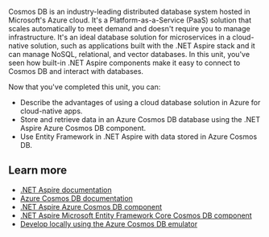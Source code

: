 Cosmos DB is an industry-leading distributed database system hosted in Microsoft's Azure cloud. It's a Platform-as-a-Service (PaaS) solution that scales automatically to meet demand and doesn't require you to manage infrastructure. It's an ideal database solution for microservices in a cloud-native solution, such as applications built with the .NET Aspire stack and it can manage NoSQL, relational, and vector databases. In this unit, you've seen how built-in .NET Aspire components make it easy to connect to Cosmos DB and interact with databases.

Now that you've completed this unit, you can:

- Describe the advantages of using a cloud database solution in Azure for cloud-native apps.
- Store and retrieve data in an Azure Cosmos DB database using the .NET Aspire Azure Cosmos DB component.
- Use Entity Framework in .NET Aspire with data stored in Azure Cosmos DB.

## Learn more

- [.NET Aspire documentation](/dotnet/aspire/)
- [Azure Cosmos DB documentation](/azure/cosmos-db/)
- [.NET Aspire Azure Cosmos DB component](/dotnet/aspire/database/azure-cosmos-db-component)
- [.NET Aspire Microsoft Entity Framework Core Cosmos DB component](/dotnet/aspire/database/azure-cosmos-db-entity-framework-component)
- [Develop locally using the Azure Cosmos DB emulator](/azure/cosmos-db/how-to-develop-emulator)
